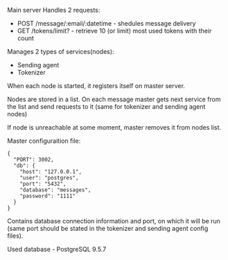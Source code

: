 Main server
Handles 2 requests:
- POST /message/:email/:datetime - shedules message delivery
- GET /tokens/limit? - retrieve 10 (or limit) most used tokens with their count

Manages 2 types of services(nodes):
  - Sending agent
  - Tokenizer

When each node is started, it registers itself on master server.

Nodes are stored in a list. On each message master gets next service from the list
and send requests to it (same for tokenizer and sending agent nodes)

If node is unreachable at some moment, master removes it from nodes list.

Master configuraition file:

```
{
  "PORT": 3002,
  "db": {
    "host": "127.0.0.1",
    "user": "postgres",
    "port": "5432",
    "database": "messages",
    "password": "1111"
  }
}
```

Contains database connection information and  port, on which it will be run 
(same port should be stated in the tokenizer and sending agent config files).

Used database - PostgreSQL 9.5.7
